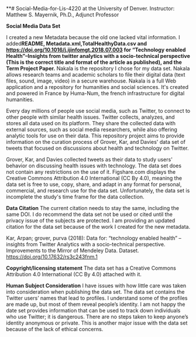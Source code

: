 **# Social-Media-for-Lis-4220 at the University of Denver. 
Instructor: Matthew S. Mayernik, Ph.D., Adjunct Professor

**Social Media Data Set**


I created a new Metadata because the old one lacked vital information. I added**README, Metadata.xml,TotalHealthyData.csv and https://doi.org/10.1016/j.ijinfomgt.2018.07.003 for  “Technology enabled Health”–Insights from twitter analytics with a socio-technical perspective (This is the correct title and format of the article as published), and the Term Project Paper.**
Nakala is the repository I chose for my data set. Nakala allows research teams and academic scholars to file their digital data (text files, sound, image, video) in a secure warehouse. Nakala is a full Web application and a repository for humanities and social sciences. It's created and powered in France by Huma-Num, the french infrastructure for digital humanities.

Every day millions of people use social media, such as Twitter, to connect to other people with similar health issues. Twitter collects, analyzes, and stores all data used on its platform. They share the collected data with external sources, such as social media researchers, while also offering analytic tools for use on their data. This repository project aims to provide information on the curation process of Grover, Kar, and Davies' data set of tweets that focused on discussions about health and technology on Twitter. 

Grover, Kar, and Davies collected tweets as their data to study users' behavior on discussing health issues with technology. The data set does not contain any restrictions on the use of it. Figshare.com displays the Creative Commons Attribution 4.0 International (CC By 4.0), meaning the data set is free to use, copy, share, and adapt in any format for personal, commercial, and research use for the data set. Unfortunately, the data set is incomplete the study's time frame for the data collection. 

**Data Citation**
The current citation needs to stay the same, including the same DOI. I do recommend the data set not be used or cited until the privacy issue of the subjects are protected. I am providing an updated citation for the data set because of the work I created for the new metadata. 

Kar, Arpan; grover, purva (2018): Data for: “technology enabled health” – insights from Twitter Analytics with a socio-technical perspective. Improvements to the Mirror of Mendeley Data. Dataset. https://doi.org/10.17632/rs3c243fnm.1 

**Copyright/licensing statement**
The data set has a Creative Commons Attribution 4.0 International (CC By 4.0) attached with it. 

**Human Subject Consideration**
I have issues with how little care was taken into consideration when publishing the data set. The data set contains the Twitter users’ names that lead to profiles. I understand some of the profiles are made up, but most of them reveal people’s identity. I am not happy the date set provides information that can be used to track down individuals who use Twitter; it is dangerous. There are no steps taken to keep anyone’s identity anonymous or private. This is another major issue with the data set because of the lack of ethical concerns.

